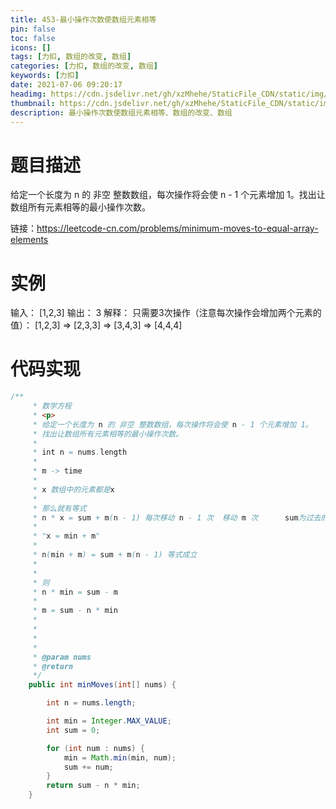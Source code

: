 ```yaml
---
title: 453-最小操作次数使数组元素相等
pin: false
toc: false
icons: []
tags: [力扣, 数组的改变, 数组]
categories: [力扣, 数组的改变, 数组]
keywords: [力扣]
date: 2021-07-06 09:20:17
headimg: https://cdn.jsdelivr.net/gh/xzMhehe/StaticFile_CDN/static/img/20210708100112.png
thumbnail: https://cdn.jsdelivr.net/gh/xzMhehe/StaticFile_CDN/static/img/20210708100112.png
description: 最小操作次数使数组元素相等、数组的改变、数组
---
```

# 题目描述
给定一个长度为 n 的 非空 整数数组，每次操作将会使 n - 1 个元素增加 1。找出让数组所有元素相等的最小操作次数。

链接：https://leetcode-cn.com/problems/minimum-moves-to-equal-array-elements

# 实例
输入：
[1,2,3]
输出：
3
解释：
只需要3次操作（注意每次操作会增加两个元素的值）：
[1,2,3]  =>  [2,3,3]  =>  [3,4,3]  =>  [4,4,4]


# 代码实现
```java
/**
     * 数学方程
     * <p>
     * 给定一个长度为 n 的 非空 整数数组，每次操作将会使 n - 1 个元素增加 1。
     * 找出让数组所有元素相等的最小操作次数。
     *
     * int n = nums.length
     *
     * m -> time
     *
     * x 数组中的元素都是x
     *
     * 那么就有等式
     * n * x = sum + m(n - 1) 每次移动 n - 1 次  移动 m 次      sum为过去的和
     *
     * "x = min + m"
     *
     * n(min + m) = sum + m(n - 1) 等式成立
     *
     *
     * 则
     * n * min = sum - m
     *
     * m = sum - n * min
     *
     *
     *
     *
     * @param nums
     * @return
     */
    public int minMoves(int[] nums) {

        int n = nums.length;

        int min = Integer.MAX_VALUE;
        int sum = 0;

        for (int num : nums) {
            min = Math.min(min, num);
            sum += num;
        }
        return sum - n * min;
    }
```


